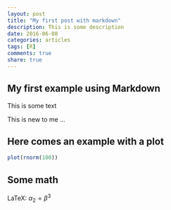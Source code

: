 ```yaml
---
layout: post
title: "My first post with markdown"
description: This is some description
date: 2016-06-08
categories: articles
tags: [R]
comments: true
share: true
---
```



## My first example using Markdown

This is some text

This is new to me ...

## Here comes an example with a plot


```r
plot(rnorm(100))
```

## Some math

LaTeX: $\alpha_2 = \beta^3$

